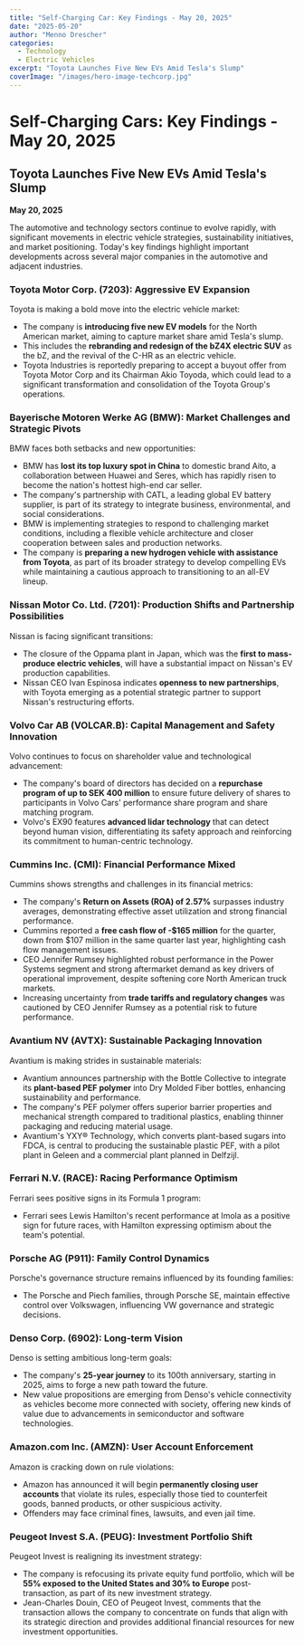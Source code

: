 ```yaml
---
title: "Self-Charging Car: Key Findings - May 20, 2025"
date: "2025-05-20"
author: "Menno Drescher"
categories:
  - Technology
  - Electric Vehicles
excerpt: "Toyota Launches Five New EVs Amid Tesla's Slump"
coverImage: "/images/hero-image-techcorp.jpg"
---
```


# Self-Charging Cars: Key Findings - May 20, 2025
## Toyota Launches Five New EVs Amid Tesla's Slump

**May 20, 2025**

The automotive and technology sectors continue to evolve rapidly, with significant movements in electric vehicle strategies, sustainability initiatives, and market positioning. Today's key findings highlight important developments across several major companies in the automotive and adjacent industries.

### Toyota Motor Corp. (7203): Aggressive EV Expansion
Toyota is making a bold move into the electric vehicle market:
* The company is **introducing five new EV models** for the North American market, aiming to capture market share amid Tesla's slump.
* This includes the **rebranding and redesign of the bZ4X electric SUV** as the bZ, and the revival of the C-HR as an electric vehicle.
* Toyota Industries is reportedly preparing to accept a buyout offer from Toyota Motor Corp and its Chairman Akio Toyoda, which could lead to a significant transformation and consolidation of the Toyota Group's operations.

### Bayerische Motoren Werke AG (BMW): Market Challenges and Strategic Pivots
BMW faces both setbacks and new opportunities:
* BMW has **lost its top luxury spot in China** to domestic brand Aito, a collaboration between Huawei and Seres, which has rapidly risen to become the nation's hottest high-end car seller.
* The company's partnership with CATL, a leading global EV battery supplier, is part of its strategy to integrate business, environmental, and social considerations.
* BMW is implementing strategies to respond to challenging market conditions, including a flexible vehicle architecture and closer cooperation between sales and production networks.
* The company is **preparing a new hydrogen vehicle with assistance from Toyota**, as part of its broader strategy to develop compelling EVs while maintaining a cautious approach to transitioning to an all-EV lineup.

### Nissan Motor Co. Ltd. (7201): Production Shifts and Partnership Possibilities
Nissan is facing significant transitions:
* The closure of the Oppama plant in Japan, which was the **first to mass-produce electric vehicles**, will have a substantial impact on Nissan's EV production capabilities.
* Nissan CEO Ivan Espinosa indicates **openness to new partnerships**, with Toyota emerging as a potential strategic partner to support Nissan's restructuring efforts.

### Volvo Car AB (VOLCAR.B): Capital Management and Safety Innovation
Volvo continues to focus on shareholder value and technological advancement:
* The company's board of directors has decided on a **repurchase program of up to SEK 400 million** to ensure future delivery of shares to participants in Volvo Cars' performance share program and share matching program.
* Volvo's EX90 features **advanced lidar technology** that can detect beyond human vision, differentiating its safety approach and reinforcing its commitment to human-centric technology.

### Cummins Inc. (CMI): Financial Performance Mixed
Cummins shows strengths and challenges in its financial metrics:
* The company's **Return on Assets (ROA) of 2.57%** surpasses industry averages, demonstrating effective asset utilization and strong financial performance.
* Cummins reported a **free cash flow of -$165 million** for the quarter, down from $107 million in the same quarter last year, highlighting cash flow management issues.
* CEO Jennifer Rumsey highlighted robust performance in the Power Systems segment and strong aftermarket demand as key drivers of operational improvement, despite softening core North American truck markets.
* Increasing uncertainty from **trade tariffs and regulatory changes** was cautioned by CEO Jennifer Rumsey as a potential risk to future performance.

### Avantium NV (AVTX): Sustainable Packaging Innovation
Avantium is making strides in sustainable materials:
* Avantium announces partnership with the Bottle Collective to integrate its **plant-based PEF polymer** into Dry Molded Fiber bottles, enhancing sustainability and performance.
* The company's PEF polymer offers superior barrier properties and mechanical strength compared to traditional plastics, enabling thinner packaging and reducing material usage.
* Avantium's YXY® Technology, which converts plant-based sugars into FDCA, is central to producing the sustainable plastic PEF, with a pilot plant in Geleen and a commercial plant planned in Delfzijl.

### Ferrari N.V. (RACE): Racing Performance Optimism
Ferrari sees positive signs in its Formula 1 program:
* Ferrari sees Lewis Hamilton's recent performance at Imola as a positive sign for future races, with Hamilton expressing optimism about the team's potential.

### Porsche AG (P911): Family Control Dynamics
Porsche's governance structure remains influenced by its founding families:
* The Porsche and Piech families, through Porsche SE, maintain effective control over Volkswagen, influencing VW governance and strategic decisions.

### Denso Corp. (6902): Long-term Vision
Denso is setting ambitious long-term goals:
* The company's **25-year journey** to its 100th anniversary, starting in 2025, aims to forge a new path toward the future.
* New value propositions are emerging from Denso's vehicle connectivity as vehicles become more connected with society, offering new kinds of value due to advancements in semiconductor and software technologies.

### Amazon.com Inc. (AMZN): User Account Enforcement
Amazon is cracking down on rule violations:
* Amazon has announced it will begin **permanently closing user accounts** that violate its rules, especially those tied to counterfeit goods, banned products, or other suspicious activity.
* Offenders may face criminal fines, lawsuits, and even jail time.

### Peugeot Invest S.A. (PEUG): Investment Portfolio Shift
Peugeot Invest is realigning its investment strategy:
* The company is refocusing its private equity fund portfolio, which will be **55% exposed to the United States and 30% to Europe** post-transaction, as part of its new investment strategy.
* Jean-Charles Douin, CEO of Peugeot Invest, comments that the transaction allows the company to concentrate on funds that align with its strategic direction and provides additional financial resources for new investment opportunities.
